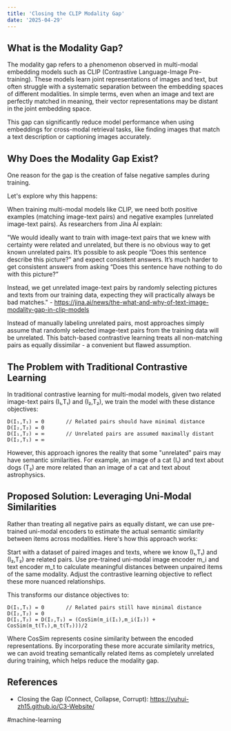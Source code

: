 ```yaml
---
title: 'Closing the CLIP Modality Gap'
date: '2025-04-29'
---
```

## What is the Modality Gap?

The modality gap refers to a phenomenon observed in multi-modal embedding models such as CLIP (Contrastive Language-Image Pre-training). These models learn joint representations of images and text, but often struggle with a systematic separation between the embedding spaces of different modalities. In simple terms, even when an image and text are perfectly matched in meaning, their vector representations may be distant in the joint embedding space.

This gap can significantly reduce model performance when using embeddings for cross-modal retrieval tasks, like finding images that match a text description or captioning images accurately.

## Why Does the Modality Gap Exist?

One reason for the gap is the creation of false negative samples during training.

Let's explore why this happens:

When training multi-modal models like CLIP, we need both positive examples (matching image-text pairs) and negative examples (unrelated image-text pairs). As researchers from Jina AI explain:

"We would ideally want to train with image-text pairs that we knew with certainty were related and unrelated, but there is no obvious way to get known unrelated pairs. It’s possible to ask people “Does this sentence describe this picture?” and expect consistent answers. It’s much harder to get consistent answers from asking “Does this sentence have nothing to do with this picture?”

Instead, we get unrelated image-text pairs by randomly selecting pictures and texts from our training data, expecting they will practically always be bad matches." - <https://jina.ai/news/the-what-and-why-of-text-image-modality-gap-in-clip-models>

Instead of manually labeling unrelated pairs, most approaches simply assume that randomly selected image-text pairs from the training data will be unrelated. This batch-based contrastive learning treats all non-matching pairs as equally dissimilar - a convenient but flawed assumption.

## The Problem with Traditional Contrastive Learning

In traditional contrastive learning for multi-modal models, given two related image-text pairs (I₁,T₁) and (I₂,T₂), we train the model with these distance objectives:

```
D(I₁,T₁) = 0       // Related pairs should have minimal distance
D(I₂,T₂) = 0
D(I₁,T₂) = ∞       // Unrelated pairs are assumed maximally distant
D(I₂,T₁) = ∞
```

However, this approach ignores the reality that some "unrelated" pairs may have semantic similarities. For example, an image of a cat (I₁) and text about dogs (T₂) are more related than an image of a cat and text about astrophysics.

## Proposed Solution: Leveraging Uni-Modal Similarities

Rather than treating all negative pairs as equally distant, we can use pre-trained uni-modal encoders to estimate the actual semantic similarity between items across modalities. Here's how this approach works:

Start with a dataset of paired images and texts, where we know (I₁,T₁) and (I₂,T₂) are related pairs.
Use pre-trained uni-modal image encoder m_i and text encoder m_t to calculate meaningful distances between unpaired items of the same modality.
Adjust the contrastive learning objective to reflect these more nuanced relationships.

This transforms our distance objectives to:
```
D(I₁,T₁) = 0       // Related pairs still have minimal distance
D(I₂,T₂) = 0
D(I₁,T₂) = D(I₂,T₁) = (CosSim(m_i(I₁),m_i(I₂)) + CosSim(m_t(T₁),m_t(T₂)))/2
```

Where CosSim represents cosine similarity between the encoded representations.
By incorporating these more accurate similarity metrics, we can avoid treating semantically related items as completely unrelated during training, which helps reduce the modality gap.

## References

- Closing the Gap (Connect, Collapse, Corrupt): <https://yuhui-zh15.github.io/C3-Website/>

#machine-learning
